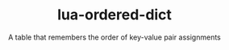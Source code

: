 <h1 align="center">lua-ordered-dict</h1>

<div align="center">
	A table that remembers the order of key-value pair assignments
</div>